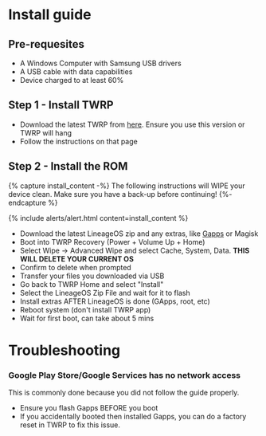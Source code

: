 # Install guide
## Pre-requesites 
- A Windows Computer with Samsung USB drivers 
- A USB cable with data capabilities 
- Device charged to at least 60% 

## Step 1 - Install TWRP
- Download the latest TWRP from [here](/downloads/twrp). Ensure you use this version or TWRP will hang
- Follow the instructions on that page

## Step 2 - Install the ROM
{% capture install_content -%}
The following instructions will WIPE your device clean. Make sure you have a back-up before continuing!
{%- endcapture %}

{% include alerts/alert.html content=install_content %}

- Download the latest LineageOS zip and any extras, like [Gapps](/downloads/mindthegapps) or Magisk
- Boot into TWRP Recovery (Power + Volume Up + Home)
- Select Wipe -> Advanced Wipe and select Cache, System, Data. **THIS WILL DELETE YOUR CURRENT OS**
- Confirm to delete when prompted
- Transfer your files you downloaded via USB
- Go back to TWRP Home and select "Install"
- Select the LineageOS Zip File and wait for it to flash
- Install extras AFTER LineageOS is done (GApps, root, etc)
- Reboot system (don't install TWRP app)
- Wait for first boot, can take about 5 mins

# Troubleshooting
### Google Play Store/Google Services has no network access
This is commonly done because you did not follow the guide properly.
- Ensure you flash Gapps BEFORE you boot
- If you accidentally booted then installed Gapps, you can do a factory reset in TWRP to fix this issue.
